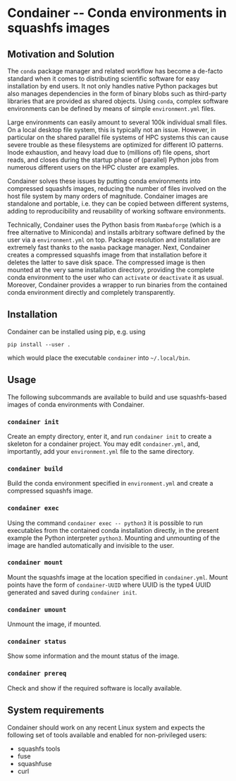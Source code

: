 # Condainer -- Conda environments in squashfs images

## Motivation and Solution

The `conda` package manager and related workflow has become a
de-facto standard when it comes to distributing scientific software
for easy installation by end users. It not only handles native
Python packages but also manages dependencies in the form of
binary blobs such as third-party libraries that are provided as
shared objects. Using `conda`, complex software environments can
be defined by means of simple `environment.yml` files.

Large environments can easily amount to several 100k individual
small files. On a local desktop file system, this is typically not
an issue.  However, in particular on the shared parallel file
systems of HPC systems this can cause severe trouble as these
filesystems are optimized for different IO patterns. Inode
exhaustion, and heavy load due to (millions of) file opens, short
reads, and closes during the startup phase of (parallel) Python jobs
from numerous different users on the HPC cluster are examples.

Condainer solves these issues by putting conda environments into
compressed squashfs images, reducing the number of files involved on
the host file system by many orders of magnitude. Condainer images
are standalone and portable, i.e. they can be copied between
different systems, adding to reproducibility and reusability of
working software environments.

Technically, Condainer uses the Python basis from `Mambaforge`
(which is a free alternative to Miniconda) and installs arbitrary
software defined by the user via a `environment.yml` on top. Package
resolution and installation are extremely fast thanks to the `mamba`
package manager. Next, Condainer creates a compressed squashfs image
from that installation before it deletes the latter to save disk
space. The compressed image is then mounted at the very same
installation directory, providing the complete conda environment to
the user who can `activate` or `deactivate` it as usual. Moreover,
Condainer provides a wrapper to run binaries from the contained
conda environment directly and completely transparently.

## Installation

Condainer can be installed using pip, e.g. using

`pip install --user .`

which would place the executable `condainer` into `~/.local/bin`.

## Usage

The following subcommands are available to build and use
squashfs-based images of conda environments with Condainer.

### `condainer init`

Create an empty directory, enter it, and run `condainer init` to
create a skeleton for a condainer project. You may edit
`condainer.yml`, and, importantly, add your `environment.yml` file
to the same directory.

### `condainer build`

Build the conda environment specified in `environment.yml` and
create a compressed squashfs image.

### `condainer exec`

Using the command `condainer exec -- python3` it is possible to run
executables from the contained conda installation directly, in the
present example the Python interpreter `python3`. Mounting and
unmounting of the image are handled automatically and invisible to
the user.

### `condainer mount`

Mount the squashfs image at the location specified in
`condainer.yml`. Mount points have the form of `condainer-UUID`
where UUID is the type4 UUID generated and saved during `condainer
init`.

### `condainer umount`

Unmount the image, if mounted.

### `condainer status`

Show some information and the mount status of the image.

### `condainer prereq`

Check and show if the required software is locally available.

## System requirements

Condainer should work on any recent Linux system and expects the following set
of tools available and enabled for non-privileged users:

* squashfs tools
* fuse
* squashfuse
* curl

